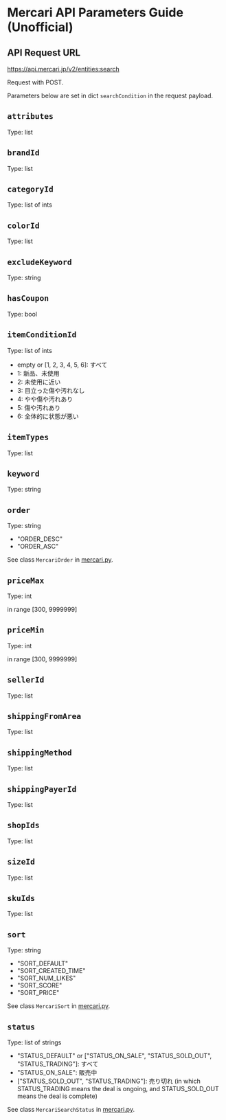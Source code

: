 # Mercari API Parameters Guide (Unofficial)

## API Request URL

https://api.mercari.jp/v2/entities:search

Request with POST.

Parameters below are set in dict `searchCondition` in the request payload.

## `attributes`

Type: list

## `brandId`

Type: list

## `categoryId`

Type: list of ints

## `colorId`

Type: list

<!-- ## `createdAfterDate`
## `createdBeforeDate` -->
## `excludeKeyword`

Type: string

## `hasCoupon`

Type: bool

## `itemConditionId`

Type: list of ints

- empty or \[1, 2, 3, 4, 5, 6\]: すべて
- 1: 新品、未使用
- 2: 未使用に近い
- 3: 目立った傷や汚れなし
- 4: やや傷や汚れあり
- 5: 傷や汚れあり
- 6: 全体的に状態が悪い

## `itemTypes`

Type: list

## `keyword`

Type: string

## `order`

Type: string

- "ORDER_DESC"
- "ORDER_ASC"

See class `MercariOrder` in [mercari.py](mercari/mercari.py).

## `priceMax`

Type: int

in range \[300, 9999999\]

## `priceMin`

Type: int

in range \[300, 9999999\]

<!-- ## `promotionValidAt` -->
## `sellerId`

Type: list

## `shippingFromArea`

Type: list

## `shippingMethod`

Type: list

## `shippingPayerId`

Type: list

## `shopIds`

Type: list

## `sizeId`

Type: list

## `skuIds`

Type: list

## `sort`

Type: string

- "SORT_DEFAULT"
- "SORT_CREATED_TIME"
- "SORT_NUM_LIKES"
- "SORT_SCORE"
- "SORT_PRICE"

See class `MercariSort` in [mercari.py](mercari/mercari.py).

## `status`

Type: list of strings

- "STATUS_DEFAULT" or \["STATUS_ON_SALE", "STATUS_SOLD_OUT", "STATUS_TRADING"\]: すべて
- "STATUS_ON_SALE": 販売中
- \["STATUS_SOLD_OUT", "STATUS_TRADING"\]: 売り切れ (in which STATUS_TRADING means the deal is ongoing, and STATUS_SOLD_OUT means the deal is complete)

See class `MercariSearchStatus` in [mercari.py](mercari/mercari.py).
